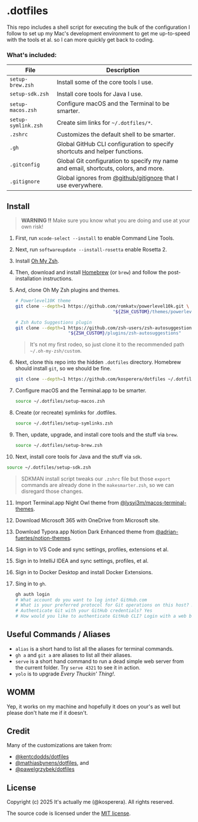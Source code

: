 # .dotfiles

This repo includes a shell script for executing the bulk of the configuration I follow to set up my Mac's development environment to get me up-to-speed with the tools et al. so I can more quickly get back to coding.



### What's included:

| File                | Description                                                  |
| ------------------- | ------------------------------------------------------------ |
| `setup-brew.zsh`    | Install some of the core tools I use.                        |
| `setup-sdk.zsh`     | Install core tools for Java I use.                           |
| `setup-macos.zsh`   | Configure macOS and the Terminal to be smarter.              |
| `setup-symlink.zsh` | Create sim links for `~/.dotfiles/*`.                        |
| `.zshrc`            | Customizes the default shell to be smarter.                  |
| `.gh`               | Global GitHub CLI configuration to specify shortcuts and helper functions. |
| `.gitconfig`        | Global Git configuration to specify my name and email, shortcuts, colors, and more. |
| `.gitignore`        | Global ignores from [@github/gitignore](https://github.com/github/gitignore) that I use everywhere. |



## Install

> **WARNING :bangbang:** Make sure you know what you are doing and use at your own risk!

1. First, run `xcode-select --install` to enable Command Line Tools.

2. Next, run `softwareupdate --install-rosetta` enable Rosetta 2.

3. Install [Oh My Zsh](https://ohmyz.sh/#install).

4. Then, download and install [Homebrew](https://github.com/Homebrew/brew/releases) (or `brew`) and follow the post-installation instructions.

5. And, clone Oh My Zsh plugins and themes.

   ```bash
   # Powerlevel10K theme
   git clone --depth=1 https://github.com/romkatv/powerlevel10k.git \
   										"${ZSH_CUSTOM}/themes/powerlevel10k"
   
   # Zsh Auto Suggestions plugin
   git clone --depth=1 https://github.com/zsh-users/zsh-autosuggestions \
                       "${ZSH_CUSTOM}/plugins/zsh-autosuggestions"
   ```

   > It's not my first rodeo, so just clone it to the recommended path `~/.oh-my-zsh/custom`.

6. Next, clone this repo into the hidden `.dotfiles` directory. Homebrew should install `git`, so we should be fine.

   ```bash
   git clone --depth=1 https://github.com/kosperera/dotfiles ~/.dotfiles
   ```

7. Configure macOS and the Terminal.app to be smarter.

   ```bash
   source ~/.dotfiles/setup-macos.zsh
   ```

8. Create (or recreate) symlinks for .dotfiles.

   ```bash
   source ~/.dotfiles/setup-symlinks.zsh
   ```

9. Then, update, upgrade, and install core tools and the stuff via `brew`.

   ```bash
   source ~/.dotfiles/setup-brew.zsh
   ```

10. Next, install core tools for Java and the stuff via `sdk`.

   ```bash
   source ~/.dotfiles/setup-sdk.zsh
   ```

   > SDKMAN install script tweaks our `.zshrc` file but those `export` commands are already done in the `makesmarter.zsh`, so we can disregard those changes.

11. Import Terminal.app Night Owl theme from [@lysyi3m/macos-terminal-themes](https://github.com/lysyi3m/macos-terminal-themes).

12. Download Microsoft 365 with OneDrive from Microsoft site.

13. Download Typora.app Notion Dark Enhanced theme from [@adrian-fuertes/notion-themes](https://github.com/adrian-fuertes/typora-notion-theme/tree/main).

14. Sign in to VS Code and sync settings, profiles, extensions et al.

15. Sign in to IntelliJ IDEA and sync settings, profiles, et al.

16. Sign in to Docker Desktop and install Docker Extensions.

17. Sing in to `gh`.
    ```bash
    gh auth login
    # What account do you want to log into? GitHub.com
    # What is your preferred protocol for Git operations on this host? HTTPS
    # Authenticate Git with your GitHub credentials? Yes
    # How would you like to authenticate GitHub CLI? Login with a web browser
    ```




## Useful Commands / Aliases

- `alias` is a short hand to list all the aliases for terminal commands.
- `gh a` and `git a` are aliases to list all their aliases.
- `serve` is a short hand command to run a dead simple web server from the current folder. Try `serve 4321` to see it in action.
- `yolo` is to upgrade *Every Thuckin' Thing!*.



## WOMM

Yep, it works on my machine and hopefully it does on your's as well but please don't hate me if it doesn't.



## Credit

Many of the customizations are taken from:

- [@kentcdodds/dotfiles](https://github.com/kentcdodds/dotfiles)
- [@mathiasbynens/dotfiles](https://github.com/mathiasbynens/dotfiles), and
- [@pawelgrzybek/dotfiles](https://github.com/pawelgrzybek/dotfiles)



## License

Copyright (c)​ 2025 It's actually me (@kosperera). All rights reserved.

The source code is licensed under the [MIT license](#MIT-1-ov-file).
